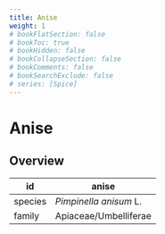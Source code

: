 ```yaml
---
title: Anise
weight: 1
# bookFlatSection: false
# bookToc: true
# bookHidden: false
# bookCollapseSection: false
# bookComments: false
# bookSearchExclude: false
# series: [Spice]
---
```


# Anise
## Overview

|   id  |         anise        |
|-------|----------------------|
|species|*Pimpinella anisum* L.|
| family| Apiaceae/Umbelliferae|